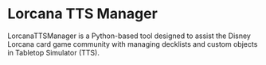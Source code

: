# Lorcana TTS Manager
LorcanaTTSManager is a Python-based tool designed to assist the Disney Lorcana card game community with managing decklists and custom objects in Tabletop Simulator (TTS).
